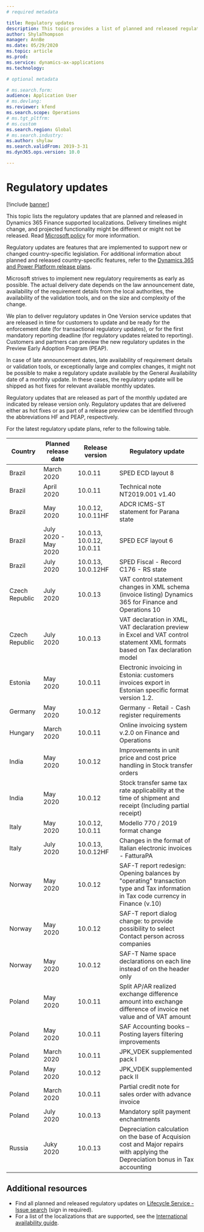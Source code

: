 ```yaml
---
# required metadata

title: Regulatory updates
description: This topic provides a list of planned and released regulatory updates for Microsoft Dynamics 365 Finance.
author: ShylaThompson
manager: AnnBe
ms.date: 05/29/2020
ms.topic: article
ms.prod: 
ms.service: dynamics-ax-applications
ms.technology: 

# optional metadata

# ms.search.form:
audience: Application User
# ms.devlang: 
ms.reviewer: kfend
ms.search.scope: Operations
# ms.tgt_pltfrm: 
# ms.custom
ms.search.region: Global
# ms.search.industry: 
ms.author: shylaw
ms.search.validFrom: 2019-3-31
ms.dyn365.ops.version: 10.0

---
```


# Regulatory updates

[!include [banner](../includes/banner.md)]

This topic lists the regulatory updates that are planned and released in Dynamics 365 Finance supported localizations. Delivery timelines might change, and projected functionality might be different or might not be released. Read [Microsoft policy](https://go.microsoft.com/fwlink/p/?linkid=2007332) for more information. 

Regulatory updates are features that are implemented to support new or changed country-specific legislation. For additional information about planned and released country-specific features, refer to the [Dynamics 365 and Power Platform release plans](https://docs.microsoft.com/business-applications-release-notes/index).

Microsoft strives to implement new regulatory requirements as early as possible. The actual delivery date depends on the law announcement date, availability of the requirement details from the local authorities, the availability of the validation tools, and on the size and complexity of the change.

We plan to deliver regulatory updates in One Version service updates that are released in time for customers to update and be ready for the enforcement date (for transactional regulatory updates), or for the first mandatory reporting deadline (for regulatory updates related to reporting). Customers and partners can preview the new regulatory updates in the Preview Early Adoption Program (PEAP).

In case of late announcement dates, late availability of requirement details or validation tools, or exceptionally large and complex changes, it might not be possible to make a regulatory update available by the General Availability date of a monthly update. In these cases, the regulatory update will be shipped as hot fixes for relevant available monthly updates.

Regulatory updates that are released as part of the monthly updated are indicated by release version only. Regulatory updates that are delivered either as hot fixes or as part of a release preview can be identified through the abbreviations HF and PEAP, respectively. 

For the latest regulatory update plans, refer to the following table.   

|Country|Planned release date|Release version|Regulatory update|
|--------------------|---------------|-------|-------|
|      Brazil         |   March 2020      | 10.0.11      |   SPED ECD layout 8   |
|      Brazil         |   April 2020      | 10.0.11      |   Technical note NT2019.001 v1.40   |
|      Brazil         |   May 2020      | 10.0.12, 10.0.11HF      |   ADCR ICMS-ST statement for Parana state   |
|      Brazil         |   July 2020 - May 2020      | 10.0.13, 10.0.12, 10.0.11      |   SPED ECF layout 6   |
|      Brazil         |   July 2020      | 10.0.13, 10.0.12HF      |   SPED Fiscal - Record C176 - RS state   |
|      Czech Republic      |   July 2020      | 10.0.13      |   VAT control statement changes in XML schema (invoice listing) Dynamics 365 for Finance and Operations 10   |
|      Czech Republic         |   July 2020      | 10.0.13      |   VAT declaration in XML, VAT declaration preview in Excel and VAT control statement XML formats based on Tax declaration model   |
|      Estonia         |   May 2020       | 10.0.11      |   Electronic invoicing in Estonia: customers invoices export in Estonian specific format version 1.2.  |
|      Germany         |   May 2020       | 10.0.12      |   Germany - Retail - Cash register requirements    |
|      Hungary         |   March 2020       | 10.0.11     |   Online invoicing system v.2.0 on Finance and Operations    |
|      India         |   May 2020      | 10.0.12      |   Improvements in unit price and cost price handling in Stock transfer orders  |
|      India         |   May 2020      | 10.0.12      |   Stock transfer same tax rate applicability at the time of shipment and receipt (Including partial receipt)  |
|      Italy         |   May 2020      | 10.0.12, 10.0.11      |   Modello 770 / 2019 format change |
|      Italy         |   July 2020      | 10.0.13, 10.0.12HF      |   Changes in the format of Italian electronic invoices - FatturaPA |
|      Norway          |   May 2020   | 10.0.12     |   SAF-T report redesign: Opening balances by "operating" transaction type and Tax information in Tax code currency in Finance (v.10) |
|      Norway          |   May 2020   | 10.0.12     |   SAF-T report dialog change: to provide possibility to select Contact person across companies |
|      Norway          |   May 2020   | 10.0.12     |   SAF-T Name space declarations on each line instead of on the header only |
|      Poland          |   May 2020     | 10.0.11     |   Split AP/AR realized exchange difference amount into exchange difference of invoice net value and of VAT amount  |
|      Poland          |   May 2020     | 10.0.11     |   SAF Accounting books  – Posting layers filtering improvements |
|      Poland          |   March 2020     | 10.0.11     |   JPK_VDEK supplemented pack I |
|      Poland          |   May 2020     | 10.0.12     |   JPK_VDEK supplemented pack II |
|      Poland          |   March 2020     | 10.0.11     |   Partial credit note for sales order with advance invoice |
|      Poland          |   July 2020     | 10.0.13     |   Mandatory split payment enchantments |
|      Russia          |   Juky 2020     | 10.0.13    |   Depreciation calculation on the base of Acquision cost and Major repairs with applying the Depreciation bonus in Tax accounting  |



## Additional resources
- Find all planned and released regulatory updates on [Lifecycle Service - Issue search](https://lcs.dynamics.com/Logon/Index) (sign in required).
- For a list of the localizations that are supported, see the [International availability guide](https://aka.ms/dynamics_365_international_availability_deck).

